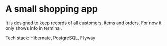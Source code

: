 # A small shopping app

It is designed to keep records of all customers, items and orders.
For now it only shows info in terminal.

Tech stack: Hibernate, PostgreSQL, Flyway
